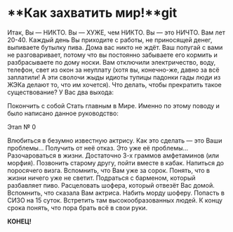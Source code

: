 # **Как захватить мир!**git

Итак, Вы — НИКТО. Вы — ХУЖЕ, чем НИКТО. Вы — это НИЧТО. Вам лет 20-40. Каждый день Вы приходите с работы, не приносящей денег, выпиваете бутылку пива. Дома вас никто не ждёт. Ваш попугай с вами не разговаривает, потому что вы постоянно забываете его кормить и разбрасываете по дому носки. Вам отключили электричество, воду, телефон, свет из окон за неуплату (хотя вы, конечно-же, давно за всё заплатили! А эти сволочи жыды идиоты тупицы падонки гады люди из ЖЭКа делают то, что им хочется). Что делать, чтобы прекратить такое существование? У Вас два выхода:

Покончить с собой
Стать главным в Мире. Именно по этому поводу и было написано данное руководство:

Этап № 0

Влюбиться в безумно известную актрису.
Как это сделать — это Ваши проблемы…
Получить от неё отказ.
Это уже её проблемы…
Разочароваться в жизни.
Достаточно 3-х граммов амфетаминов (или морфия).
Позвонить старому другу, пойти вместе в кабак.
Напиться до поросячего визга.
Вспомнить, что Вам уже за сорок.
Понять, что в жизни ничего уже не светит.
Подраться с барменом, который разбавляет пиво.
Расцеловать шофера, который отвезёт Вас домой.
Вспомнить, что сказала Вам актриса.
Набить морду шоферу.
Попасть в СИЗО на 15 суток.
Встретить там высокообразованных людей.
К концу срока понять, что пора брать всё в свои руки.

**КОНЕЦ!**

